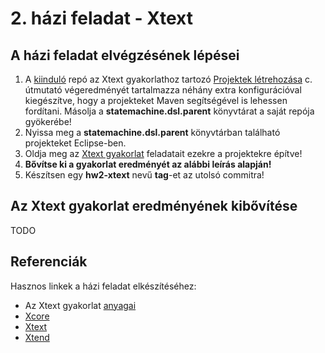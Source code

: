 # 2. házi feladat - Xtext

## A házi feladat elvégzésének lépései

1. A [kiinduló](https://github.com/MDSDLab/mdsd-2024-xtext-hw) repó az Xtext gyakorlathoz tartozó [Projektek létrehozása](../../practice/practice_03/GY3-Xtext-Projektek.pdf) c. útmutató végeredményét tartalmazza néhány extra konfigurációval kiegészítve, hogy a projekteket Maven segítségével is lehessen fordítani. Másolja a **statemachine.dsl.parent** könyvtárat a saját repója gyökerébe!
2. Nyissa meg a **statemachine.dsl.parent** könyvtárban található projekteket Eclipse-ben.
3. Oldja meg az [Xtext gyakorlat](../../practice/practice_03/GY3-Xtext-Utmutato.pdf) feladatait ezekre a projektekre építve!
4. **Bővítse ki a gyakorlat eredményét az alábbi leírás alapján!**
5. Készítsen egy **hw2-xtext** nevű **tag**-et az utolsó commitra!

## Az Xtext gyakorlat eredményének kibővítése

TODO

## Referenciák

Hasznos linkek a házi feladat elkészítéséhez:

* Az Xtext gyakorlat [anyagai](../../practice/practice_03)
* [Xcore](https://wiki.eclipse.org/Xcore)
* [Xtext](https://eclipse.dev/Xtext/documentation/301_grammarlanguage.html)
* [Xtend](https://eclipse.dev/Xtext/xtend/documentation/203_xtend_expressions.html#templates)


